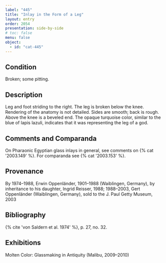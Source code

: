 ```yaml
---
label: "445"
title: "Inlay in the Form of a Leg"
layout: entry
order: 2054
presentation: side-by-side
# toc: false
menu: false
object:
  - id: "cat-445"
---
```


## Condition

Broken; some pitting.

## Description

Leg and foot striding to the right. The leg is broken below the knee. Rendering of the anatomy is not detailed. Sides are smooth; back is rough. Above the knee is a beveled end. The opaque turquoise color, similar to the blue of lapis lazuli, indicates that it was representing the leg of a god.

## Comments and Comparanda

On Pharaonic Egyptian glass inlays in general, see comments on {% cat '2003.149' %}. For comparanda see {% cat '2003.153' %}.

## Provenance

By 1974–1988, Erwin Oppenländer, 1901–1988 (Waiblingen, Germany), by inheritance to his daughter, Ingrid Reisser, 1988; 1988–2003, Gert Oppenländer (Waiblingen, Germany), sold to the J. Paul Getty Museum, 2003

## Bibliography

{% cite 'von Saldern et al. 1974' %}, p. 27, no. 32.

## Exhibitions

Molten Color: Glassmaking in Antiquity (Malibu, 2009–2010)